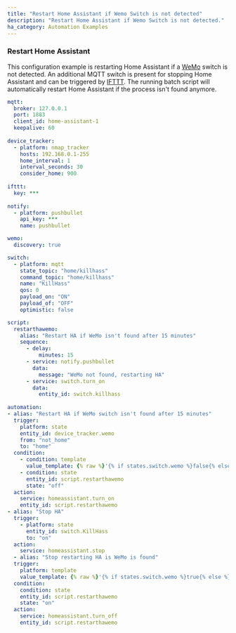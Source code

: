 ```yaml
---
title: "Restart Home Assistant if Wemo Switch is not detected"
description: "Restart Home Assistant if Wemo Switch is not detected."
ha_category: Automation Examples
---
```


### Restart Home Assistant

This configuration example is restarting Home Assistant if a [WeMo](/integrations/wemo) switch is not detected. An additional MQTT switch is present for stopping Home Assistant and can be triggered by [IFTTT](/integrations/ifttt/). The running batch script will automatically restart Home Assistant if the process isn't found anymore.

```yaml
mqtt:
  broker: 127.0.0.1
  port: 1883
  client_id: home-assistant-1
  keepalive: 60
  
device_tracker:
  - platform: nmap_tracker
    hosts: 192.168.0.1-255
    home_interval: 1
    interval_seconds: 30
    consider_home: 900
    
ifttt:
  key: ***
  
notify: 
  - platform: pushbullet
    api_key: ***
    name: pushbullet

wemo:
  discovery: true

switch:
  - platform: mqtt
    state_topic: "home/killhass"
    command_topic: "home/killhass"
    name: "KillHass"
    qos: 0
    payload_on: "ON"
    payload_of: "OFF"
    optimistic: false

script:
  restarthawemo:
    alias: "Restart HA if WeMo isn't found after 15 minutes"
    sequence:
      - delay:
          minutes: 15
      - service: notify.pushbullet
        data:
          message: "WeMo not found, restarting HA"
      - service: switch.turn_on
        data:
          entity_id: switch.killhass
  
automation:
- alias: "Restart HA if WeMo switch isn't found after 15 minutes"
  trigger:
    platform: state
    entity_id: device_tracker.wemo
    from: "not_home"
    to: "home"
  condition:
    - condition: template
      value_template: {% raw %}'{% if states.switch.wemo %}false{% else %}true{% endif %}'{% endraw %}
    - condition: state
      entity_id: script.restarthawemo
      state: "off"
  action:
    service: homeassistant.turn_on
    entity_id: script.restarthawemo
- alias: "Stop HA"
  trigger:
    - platform: state
      entity_id: switch.KillHass
      to: "on"
  action:
    service: homeassistant.stop
  - alias: "Stop restarting HA is WeMo is found"
  trigger:
    platform: template
    value_template: {% raw %}'{% if states.switch.wemo %}true{% else %}false{% endif %}'{% endraw %}
  condition:
    condition: state
    entity_id: script.restarthawemo
    state: "on"
  action:
    service: homeassistant.turn_off
    entity_id: script.restarthawemo
```

